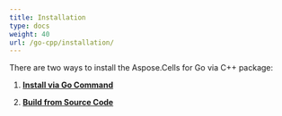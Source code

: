 ```yaml
---
title: Installation
type: docs
weight: 40
url: /go-cpp/installation/
---
```




There are two ways to install the Aspose.Cells for Go via C++ package:

1. **[Install via Go Command](/docs/go-cpp/how-to-install-aspose-cells-for-go-via-c++-using-the-go-command)**

1. **[Build from Source Code](/docs/go-cpp/how-to-build-aspose-cells-for-go-via-c++-from-the-source-code-package)**
